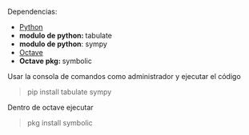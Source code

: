 Dependencias:
<ul>
  <li><a href = "https://www.python.org/downloads/"> Python</a> </li>
  <li> <b>modulo de python: </b>tabulate</li>
  <li><b> modulo de python</b>: sympy</li>
  <li><a href = "https://octave.org/download">Octave</a></li>
  <li><b>Octave pkg: </b> symbolic</li>
</ul>

Usar la consola de comandos como administrador y ejecutar el código
> pip install tabulate sympy

Dentro de octave ejecutar
>pkg install symbolic
